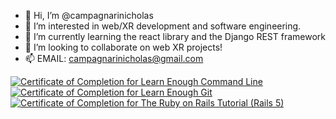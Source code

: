 - 👋 Hi, I’m @campagnarinicholas
- 👀 I’m interested in web/XR development and software engineering.
- 🌱 I’m currently learning the react library and the Django REST framework
- 💞️ I’m looking to collaborate on web XR projects!
- 📫 EMAIL: campagnarinicholas@gmail.com

<!---
campagnarinicholas/campagnarinicholas is a ✨ special ✨ repository because its `README.md` (this file) appears on your GitHub profile.
You can click the Preview link to take a look at your changes.
--->

<a href="https://www.learnenough.com/certificates/bio5"><img src="https://www.learnenough.com/certificates/bio5/command-line-tutorial.svg" alt="Certificate of Completion for Learn Enough Command Line"></a><br>
<a href="https://www.learnenough.com/certificates/bio5"><img src="https://www.learnenough.com/certificates/bio5/git-tutorial.svg" alt="Certificate of Completion for Learn Enough Git"></a><br>
<a href="https://www.learnenough.com/certificates/bio5"><img src="https://www.learnenough.com/certificates/bio5/ruby-on-rails-4th-edition-tutorial.svg" alt="Certificate of Completion for The Ruby on Rails Tutorial (Rails 5)"></a>
